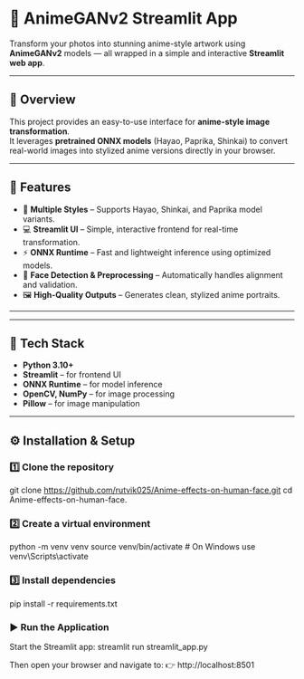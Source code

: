 # 🎨 AnimeGANv2 Streamlit App  

Transform your photos into stunning anime-style artwork using **AnimeGANv2** models — all wrapped in a simple and interactive **Streamlit web app**.  

---

## 🚀 Overview  
This project provides an easy-to-use interface for **anime-style image transformation**.  
It leverages **pretrained ONNX models** (Hayao, Paprika, Shinkai) to convert real-world images into stylized anime versions directly in your browser.  

---

## 🧠 Features  
- 🧩 **Multiple Styles** – Supports Hayao, Shinkai, and Paprika model variants.  
- 💻 **Streamlit UI** – Simple, interactive frontend for real-time transformation.  
- ⚡ **ONNX Runtime** – Fast and lightweight inference using optimized models.  
- 🧍 **Face Detection & Preprocessing** – Automatically handles alignment and validation.  
- 🖼️ **High-Quality Outputs** – Generates clean, stylized anime portraits.  

---




---

## 🧰 Tech Stack  
- **Python 3.10+**  
- **Streamlit** – for frontend UI  
- **ONNX Runtime** – for model inference  
- **OpenCV, NumPy** – for image processing  
- **Pillow** – for image manipulation  

---

## ⚙️ Installation & Setup  

### 1️⃣ Clone the repository  

git clone https://github.com/rutvik025/Anime-effects-on-human-face.git
cd Anime-effects-on-human-face.


### 2️⃣ Create a virtual environment

python -m venv venv
source venv/bin/activate   # On Windows use venv\Scripts\activate

### 3️⃣ Install dependencies

pip install -r requirements.txt

### ▶️ Run the Application

Start the Streamlit app:
streamlit run streamlit_app.py

Then open your browser and navigate to:
👉 http://localhost:8501